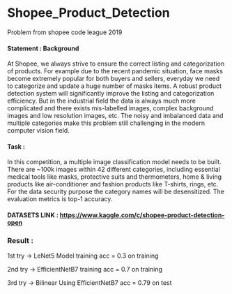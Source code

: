 # Shopee_Product_Detection
Problem from shopee code league 2019

#### Statement : Background

At Shopee, we always strive to ensure the correct listing and categorization of products. For example due to the recent pandemic situation, face masks become extremely popular for both buyers and sellers, everyday we need to categorize and update a huge number of masks items. A robust product detection system will significantly improve the listing and categorization efficiency. But in the industrial field the data is always much more complicated and there exists mis-labelled images, complex background images and low resolution images, etc. The noisy and imbalanced data and multiple categories make this problem still challenging in the modern computer vision field.

#### Task :

In this competition, a multiple image classification model needs to be built. There are ~100k images within 42 different categories, including essential medical tools like masks, protective suits and thermometers, home & living products like air-conditioner and fashion products like T-shirts, rings, etc. For the data security purpose the category names will be desensitized. The evaluation metrics is top-1 accuracy.

#### DATASETS LINK : https://www.kaggle.com/c/shopee-product-detection-open

### Result :

1st try -> LeNet5 Model training acc = 0.3 on training

2nd try -> EfficientNetB7 training acc = 0.7 on training

3rd try -> Bilinear Using EfficientNetB7 acc = 0.79 on test
